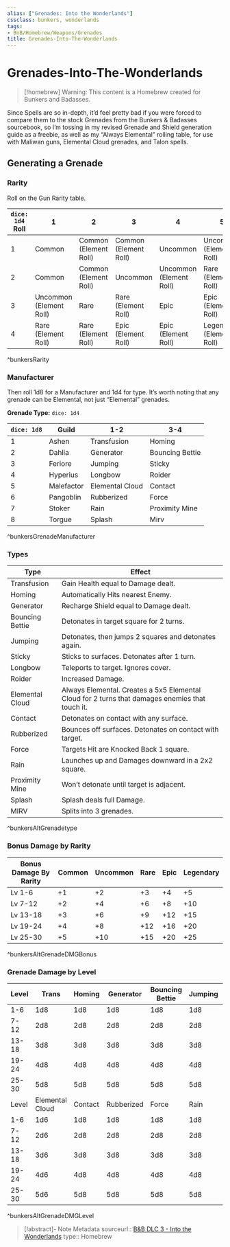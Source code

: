 ```yaml
---
alias: ["Grenades: Into the Wonderlands"]
cssclass: bunkers, wonderlands
tags:
- BnB/Homebrew/Weapons/Grenades
title: Grenades-Into-The-Wonderlands
---
```


# Grenades-Into-The-Wonderlands

>[!homebrew]
> Warning: This content is a Homebrew created for Bunkers and Badasses.

Since Spells are so in-depth, it’d feel pretty bad if you were forced to compare them to the stock Grenades from the Bunkers & Badasses sourcebook, so I’m tossing in my revised Grenade and Shield generation guide as a freebie, as well as my “Always Elemental” rolling table, for use with Maliwan guns, Elemental Cloud grenades, and Talon spells.

## Generating a Grenade

### Rarity

Roll on the Gun Rarity table.

| `dice: 1d4` Roll | 1                       | 2                     | 3                     | 4                       | 5                        | 6                        |
| ------- | ----------------------- | --------------------- | --------------------- | ----------------------- | ------------------------ | ------------------------ |
| 1       | Common                  | Common (Element Roll) | Common (Element Roll) | Uncommon                | Uncommon (Element Roll)  | Rare                     |
| 2       | Common                  | Common (Element Roll) | Uncommon              | Uncommon (Element Roll) | Rare (Element Roll)      | Epic                     |
| 3       | Uncommon (Element Roll) |  Rare                     |   Rare (Element Roll)                    | Epic                    | Epic (Element Roll)      | Legendary (Element Roll) |
| 4       | Rare (Element Roll)     | Rare (Element Roll)   | Epic (Element Roll)   | Epic    (Element Roll)  | Legendary (Element Roll) | Legendary (Element Roll) |
^bunkersRarity

### Manufacturer
Then roll 1d8 for a Manufacturer and 1d4 for type. It’s worth noting that any grenade can be Elemental, not just “Elemental” grenades.

**Grenade Type:** `dice: 1d4`

| `dice: 1d8`  | Guild      | 1-2             | 3-4             |
| --- | ---------- | --------------- | --------------- |
| 1   | Ashen      | Transfusion     | Homing          |
| 2   | Dahlia     | Generator       | Bouncing Bettie |
| 3   | Feriore    | Jumping         | Sticky          |
| 4   | Hyperius   | Longbow         | Roider          |
| 5   | Malefactor | Elemental Cloud | Contact         |
| 6   | Pangoblin  | Rubberized      | Force           |
| 7   | Stoker     | Rain            | Proximity Mine  |
| 8   | Torgue     | Splash          | Mirv            |
^bunkersGrenadeManufacturer

### Types

| Type | Effect |
|---|---|
| Transfusion | Gain Health equal to Damage dealt. |
| Homing | Automatically Hits nearest Enemy. |
| Generator | Recharge Shield equal to Damage dealt. |
| Bouncing Bettie | Detonates in target square for 2 turns. |
| Jumping | Detonates, then jumps 2 squares and detonates again. |
| Sticky | Sticks to surfaces. Detonates after 1 turn. |
| Longbow | Teleports to target. Ignores cover. |
| Roider | Increased Damage. |
| Elemental Cloud | Always Elemental. Creates a 5x5 Elemental Cloud for 2 turns that damages enemies that touch it. |
| Contact | Detonates on contact with any surface. |
| Rubberized | Bounces off surfaces. Detonates on contact with target. |
| Force | Targets Hit are Knocked Back 1 square. |
| Rain | Launches up and Damages downward in a 2x2 square. |
| Proximity Mine | Won’t detonate until target is adjacent. |
| Splash | Splash deals full Damage. |
| MIRV | Splits into 3 grenades. |
^bunkersAltGrenadetype

### Bonus Damage by Rarity

| Bonus Damage By Rarity | Common | Uncommon | Rare | Epic | Legendary |
|---|---|---|---|---|---|
| Lv 1-6 | +1 | +2 | +3 | +4 | +5 |
| Lv 7-12 | +2 | +4 | +6 | +8 | +10 |
| Lv 13-18 | +3 | +6 | +9 | +12 | +15 |
| Lv 19-24 | +4 | +8 | +12 | +16 | +20 |
| Lv 25-30 | +5 | +10 | +15 | +20 | +25 |
^bunkersAltGrenadeDMGBonus

### Grenade Damage by Level

| Level | Trans | Homing | Generator | Bouncing Bettie | Jumping | Sticky | Longbow | Roider |
|---|---|---|---|---|---|---|---|---|
| 1-6 | 1d8 | 1d8 | 1d8 | 1d8 | 1d8 | 1d8 | 1d8 | 1d10 |
| 7-12 | 2d8 | 2d8 | 2d8 | 2d8 | 2d8 | 2d8 | 2d8 | 2d10 |
| 13-18 | 3d8 | 3d8 | 3d8 | 3d8 | 3d8 | 3d8 | 3d8 | 3d10 |
| 19-24 | 4d8 | 4d8 | 4d8 | 4d8 | 4d8 | 4d8 | 4d8 | 4d10 |
| 25-30 | 5d8 | 5d8 | 5d8 | 5d8 | 5d8 | 5d8 | 5d8 | 5d10 |
| Level | Elemental Cloud | Contact | Rubberized | Force | Rain | Proximity Mine | Splash | MIRV |
| 1-6 | 1d6 | 1d8 | 1d8 | 1d8 | 1d8 | 1d8 | 1d8 | 1d8 |
| 7-12 | 2d6 | 2d8 | 2d8 | 2d8 | 2d8 | 2d8 | 2d8 | 2d8 |
| 13-18 | 3d6 | 3d8 | 3d8 | 3d8 | 3d8 | 3d8 | 3d8 | 3d8 |
| 19-24 | 4d6 | 4d8 | 4d8 | 4d8 | 4d8 | 4d8 | 4d8 | 4d8 |
| 25-30 | 5d6 | 5d8 | 5d8 | 5d8 | 5d8 | 5d8 | 5d8 | 5d8 |
^bunkersAltGrenadeDMGLevel

> [!abstract]- Note Metadata
> sourceurl:: [B&B DLC 3 - Into the Wonderlands](https://docs.google.com/document/d/1MLOgrWwcLNTnP9PuXrKiLImy7SUh4hXO8arVUAlmdp0/edit)
> type:: Homebrew
